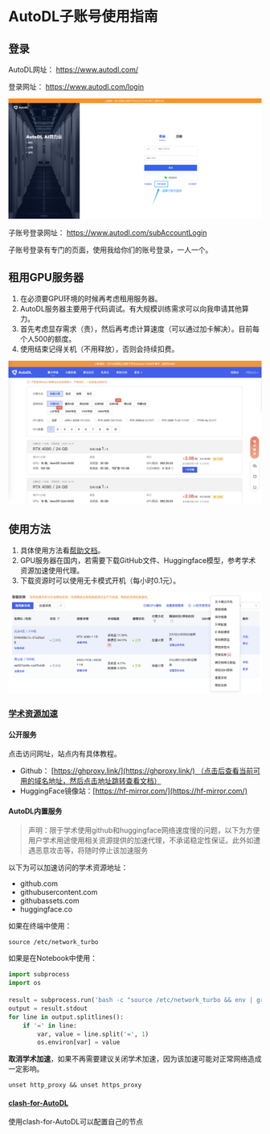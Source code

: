 # AutoDL子账号使用指南

## 登录

AutoDL网址：
https://www.autodl.com/

登录网址：
https://www.autodl.com/login

![](../../Attachments/3.%20Computer%20science/Engineering%20practice/AutoDL/IMG-20250307222610313.jpg)

子账号登录网址：
https://www.autodl.com/subAccountLogin

子账号登录有专门的页面，使用我给你们的账号登录，一人一个。

## 租用GPU服务器

1. 在必须要GPU环境的时候再考虑租用服务器。
2. AutoDL服务器主要用于代码调试。有大规模训练需求可以向我申请其他算力。
3. 首先考虑显存需求（贵），然后再考虑计算速度（可以通过加卡解决）。目前每个人500的额度。
4. 使用结束记得关机（不用释放），否则会持续扣费。

![](../../Attachments/3.%20Computer%20science/Engineering%20practice/AutoDL/IMG-20250307222610343.png)


## 使用方法

1. 具体使用方法看[帮助文档](https://www.autodl.com/docs/)。
2. GPU服务器在国内，若需要下载GitHub文件、Huggingface模型，参考学术资源加速使用代理。
3. 下载资源时可以使用无卡模式开机（每小时0.1元）。

![](../../Attachments/3.%20Computer%20science/Engineering%20practice/AutoDL/IMG-20250307224304152.png)

### [学术资源加速](https://www.autodl.com/docs/network_turbo/)

#### 公开服务

点击访问网址，站点内有具体教程。
- Github： [https://ghproxy.link/](https://ghproxy.link/) （点击后查看当前可用的域名地址，然后点击地址跳转查看文档）
- HuggingFace镜像站：[https://hf-mirror.com/](https://hf-mirror.com/)

#### AutoDL内置服务

> 声明：限于学术使用github和huggingface网络速度慢的问题，以下为方便用户学术用途使用相关资源提供的加速代理，不承诺稳定性保证。此外如遭遇恶意攻击等，将随时停止该加速服务

以下为可以加速访问的学术资源地址：
- github.com
- githubusercontent.com
- githubassets.com
- huggingface.co

如果在终端中使用：

```shell
source /etc/network_turbo
```

如果是在Notebook中使用：

```python
import subprocess  
import os  
  
result = subprocess.run('bash -c "source /etc/network_turbo && env | grep proxy"', shell=True, capture_output=True, text=True)  
output = result.stdout  
for line in output.splitlines():  
    if '=' in line:  
        var, value = line.split('=', 1)  
        os.environ[var] = value
```

**取消学术加速**，如果不再需要建议关闭学术加速，因为该加速可能对正常网络造成一定影响。

```shell
unset http_proxy && unset https_proxy
```


#### [clash-for-AutoDL](https://github.com/VocabVictor/clash-for-AutoDL)

使用clash-for-AutoDL可以配置自己的节点
